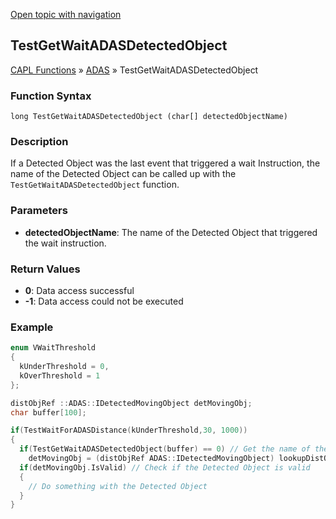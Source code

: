 [Open topic with navigation](../../../../../CANoeDEFamily.htm#Topics/CAPLFunctions/ADAS/Functions/CAPLfunctionTestGetWaitADASDetectedObject.md)

## TestGetWaitADASDetectedObject

[CAPL Functions](../../CAPLfunctions.md) » [ADAS](../CAPLfunctionsADASOverview.md) » TestGetWaitADASDetectedObject

### Function Syntax

```
long TestGetWaitADASDetectedObject (char[] detectedObjectName)
```

### Description

If a Detected Object was the last event that triggered a wait Instruction, the name of the Detected Object can be called up with the `TestGetWaitADASDetectedObject` function.

### Parameters

- **detectedObjectName**: The name of the Detected Object that triggered the wait instruction.

### Return Values

- **0**: Data access successful
- **-1**: Data access could not be executed

### Example

```c
enum VWaitThreshold
{
  kUnderThreshold = 0,
  kOverThreshold = 1
};

distObjRef ::ADAS::IDetectedMovingObject detMovingObj;
char buffer[100];

if(TestWaitForADASDistance(kUnderThreshold,30, 1000))
{
  if(TestGetWaitADASDetectedObject(buffer) == 0) // Get the name of the Detected Object that triggered the Wait Condition
    detMovingObj = (distObjRef ADAS::IDetectedMovingObject) lookupDistObj(buffer); // Get the Detected Object with the CAPL Function lookupDistObj
  if(detMovingObj.IsValid) // Check if the Detected Object is valid
  {
    // Do something with the Detected Object
  }
}
```
